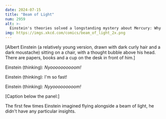 ```yaml
---
date: 2024-07-15
title: "Beam of Light"
num: 2959
alt: >-
  Einstein's theories solved a longstanding mystery about Mercury: Why it gets so hot. "It's because," he pointed out, "the sun is right there."
img: https://imgs.xkcd.com/comics/beam_of_light_2x.png
---
```

[Albert Einstein (a relatively<!-- no pun intended, but apt! --> young version, drawn with dark curly hair and a dark moustache) sitting on a chair, with a thought bubble above his head. There are papers, books and a cup on the desk in front of him.]

Einstein (thinking): *Nyoooooooooom!*

Einstein (thinking): I'm so fast!

Einstein (thinking): *Nyyooooooooom!*

[Caption below the panel:]

The first few times Einstein imagined flying alongside a beam of light, he didn't have any particular insights.